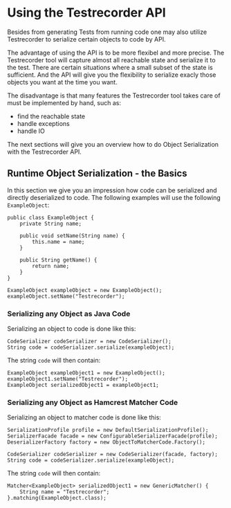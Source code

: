 Using the Testrecorder API
==========================

Besides from generating Tests from running code one may also utilize Testrecorder to serialize certain objects to code by API.

The advantage of using the API is to be more flexibel and more precise. The Testrecorder tool will capture almost all reachable state and serialize it to the test. There are certain situations where a small subset of the state is sufficient. And the API will give you the flexibility to serialize exacly those objects you want at the time you want.

The disadvantage is that many features the Testrecorder tool takes care of must be implemented by hand, such as:

- find the reachable state
- handle exceptions
- handle IO

The next sections will give you an overview how to do Object Serialization with the Testrecorder API.

## Runtime Object Serialization - the Basics

In this section we give you an impression how code can be serialized and directly deserialized to code. The following examples will use the following `ExampleObject`:

    public class ExampleObject {
        private String name;
    
        public void setName(String name) {
            this.name = name;
        }
    
        public String getName() {
            return name;
        }
    }
    
    ExampleObject exampleObject = new ExampleObject();
    exampleObject.setName("Testrecorder");

### Serializing any Object as Java Code

Serializing an object to code is done like this:

    CodeSerializer codeSerializer = new CodeSerializer();
    String code = codeSerializer.serialize(exampleObject);

The string `code` will then contain:

    ExampleObject exampleObject1 = new ExampleObject();
    exampleObject1.setName("Testrecorder");
    ExampleObject serializedObject1 = exampleObject1;


### Serializing any Object as Hamcrest Matcher Code

Serializing an object to matcher code  is done like this:

    SerializationProfile profile = new DefaultSerializationProfile();
    SerializerFacade facade = new ConfigurableSerializerFacade(profile);
    DeserializerFactory factory = new ObjectToMatcherCode.Factory();
                    
    CodeSerializer codeSerializer = new CodeSerializer(facade, factory);
    String code = codeSerializer.serialize(exampleObject);

The string `code` will then contain:

    Matcher<ExampleObject> serializedObject1 = new GenericMatcher() {
        String name = "Testrecorder";
    }.matching(ExampleObject.class);

